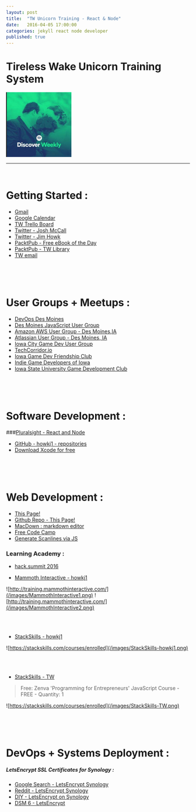```yaml
---
layout: post
title:  "TW Unicorn Training - React & Node"
date:   2016-04-05 17:00:00
categories: jekyll react node developer
published: true
---
```



# Tireless Wake Unicorn Training System
![Discover Jim](/images/discoverJim.png)

<!-- Do Not Edit Content Above This Line -->

-------

<!-- Edit Content Below This Line -->


<br />



# Getting Started :

* [Gmail](https://mail.google.com/mail/u/0/#inbox)
* [Google Calendar](https://calendar.google.com/calendar/render#main_7)
* [TW Trello Board](https://trello.com/b/pFZToIwz/tireless-wake)
* [Twitter - Josh McCall](https://twitter.com/joshmccall)
* [Twitter - Jim Howk](https://twitter.com/howkj1)
* [PacktPub - Free eBook of the Day](https://www.packtpub.com/packt/offers/free-learning)
* [PacktPub - TW Library](https://www.packtpub.com/account/my-ebooks)
* [TW email](https://mail.tirelesswake.com)

<br />

<br />


<br />


# User Groups + Meetups :
* [DevOps Des Moines](http://devopsdsm.com/)
* [Des Moines JavaScript User Group](http://dsmjs.com)
* [Amazon AWS User Group - Des Moines,IA](http://www.meetup.com/AWS-User-Group-Des-Moines/)
* [Atlassian User Group - Des Moines, IA](http://aug.atlassian.com/cities/desmoinesia)
* [Iowa City Game Dev User Group](http://www.meetup.com/Iowa-City-Game-Dev-Meetup/)
* [TechCorridor.io](http://www.meetup.com/techcorridorio/)
* [Iowa Game Dev Friendship Club](https://www.facebook.com/groups/igdfc/)
* [Indie Game Developers of Iowa](https://www.facebook.com/iowagamedev/?fref=ts)
* [Iowa State University Game Development Club](https://www.facebook.com/ISUGameDevClub/?fref=ts)


<br />


<br />



<br />



# Software Development :

###[Pluralsight - React and Node](https://app.pluralsight.com/library/courses/build-isomorphic-app-react-flux-webpack-firebase/table-of-contents)


* [GitHub - howkj1 - repositories](https://github.com/howkj1?tab=repositories)
* [Download Xcode for free](https://developer.apple.com/xcode/download/)

<br />


<br />


<br />


# Web Development :
* [This Page!](http://dash.jimhowk.com/)
* [Github Repo - This Page!](https://github.com/howkj1/dash)
* [MacDown : markdown editor](http://macdown.uranusjr.com/)
* [Free Code Camp](http://www.freecodecamp.com/challenges/use-a-css-class-to-style-an-element)
* [Generate Scanlines via JS](https://gist.github.com/jojobyte/1626835)

### Learning Academy :

* [hack.summit 2016](https://www.crowdcast.io/e/hacksummit-2016)

* [Mammoth Interactive - howkj1](http://training.mammothinteractive.com/)


![http://training.mammothinteractive.com/](/images/MammothInteractive1.png)
![http://training.mammothinteractive.com/](/images/MammothInteractive2.png)

<br />

<br />

* [StackSkills - howkj1](https://stackskills.com/courses/enrolled)

![https://stackskills.com/courses/enrolled](/images/StackSkills-howkj1.png)

<br />

<br />

* [StackSkills - TW](https://stackskills.com/courses/enrolled)

>Free: Zenva 'Programming for Entrepreneurs' JavaScript Course -
>FREE -
>Quantity: 1

![https://stackskills.com/courses/enrolled](/images/StackSkills-TW.png)


<br />


<br />


<br />


# DevOps + Systems Deployment :

##### LetsEncrypt SSL Certificates for Synology :

* [Google Search - LetsEncrypt Synology](https://www.google.com/webhp?sourceid=chrome-instant&ion=1&espv=2&ie=UTF-8#q=synology%20letsencrypt)
* [Reddit - LetsEncrypt Synology](https://www.reddit.com/r/synology/comments/3vdjgq/lets_encrypt_certs_work_great_on_synology_units/)
* [DIY - LetsEncrypt on Synology](http://deepplaya.com/w7pea/2016/01/adding-letsencrypt-org-ssl-to-your-synology-nas/)
* [DSM 6 - LetsEncrypt](http://www.stefandingemanse.nl/how-to-use-lets-encrypt-ssl-certificate-on-synology-dsm/)


<br />


<br />


<br />
